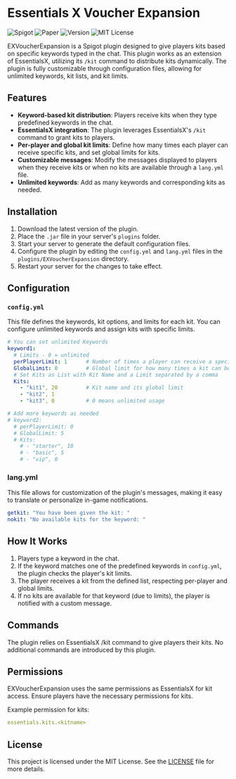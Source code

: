 # Essentials X Voucher Expansion
![Spigot](https://img.shields.io/badge/Spigot-1.20--1.21.1-yellow.svg)
![Paper](https://img.shields.io/badge/PaperMC-1.20--1.21.1-blue.svg)
![Version](https://img.shields.io/badge/Version-1.0-lightgray.svg)
![MIT License](https://img.shields.io/badge/License-MIT-green.svg)

EXVoucherExpansion is a Spigot plugin designed to give players kits based on specific keywords typed in the chat. This plugin works as an extension of EssentialsX, utilizing its `/kit` command to distribute kits dynamically. The plugin is fully customizable through configuration files, allowing for unlimited keywords, kit lists, and kit limits.

## Features

- **Keyword-based kit distribution**: Players receive kits when they type predefined keywords in the chat.
- **EssentialsX integration**: The plugin leverages EssentialsX's `/kit` command to grant kits to players.
- **Per-player and global kit limits**: Define how many times each player can receive specific kits, and set global limits for kits.
- **Customizable messages**: Modify the messages displayed to players when they receive kits or when no kits are available through a `lang.yml` file.
- **Unlimited keywords**: Add as many keywords and corresponding kits as needed.

## Installation

1. Download the latest version of the plugin.
2. Place the `.jar` file in your server's `plugins` folder.
3. Start your server to generate the default configuration files.
4. Configure the plugin by editing the `config.yml` and `lang.yml` files in the `plugins/EXVoucherExpansion` directory.
5. Restart your server for the changes to take effect.

## Configuration

### `config.yml`

This file defines the keywords, kit options, and limits for each kit. You can configure unlimited keywords and assign kits with specific limits.

```yaml
# You can set unlimited Keywords
keyword1:
  # Limits - 0 = unlimited
  perPlayerLimit: 1      # Number of times a player can receive a specific kit
  GlobalLimit: 0         # Global limit for how many times a kit can be distributed
  # Set Kits as List with Kit Name and a Limit separated by a comma
  Kits:
    - "kit1", 20         # Kit name and its global limit
    - "kit2", 1
    - "kit3", 0          # 0 means unlimited usage

# Add more keywords as needed
# keyword2:
  # perPlayerLimit: 0
  # GlobalLimit: 5
  # Kits:
    # - "starter", 10
    # - "basic", 5
    # - "vip", 0
````
### lang.yml
This file allows for customization of the plugin's messages, making it easy to translate or personalize in-game notifications.

```yaml
getkit: "You have been given the kit: "
nokit: "No available kits for the keyword: "
````
## How It Works
1. Players type a keyword in the chat.
2. If the keyword matches one of the predefined keywords in `config.yml`, the plugin checks the player's kit limits.
3. The player receives a kit from the defined list, respecting per-player and global limits.
4. If no kits are available for that keyword (due to limits), the player is notified with a custom message.

## Commands
The plugin relies on EssentialsX /kit command to give players their kits. No additional commands are introduced by this plugin.

## Permissions
EXVoucherExpansion uses the same permissions as EssentialsX for kit access. Ensure players have the necessary permissions for kits.

Example permission for kits:

```yaml
essentials.kits.<kitname>
````

## License
This project is licensed under the MIT License. See the [LICENSE](LICENSE) file for more details.
